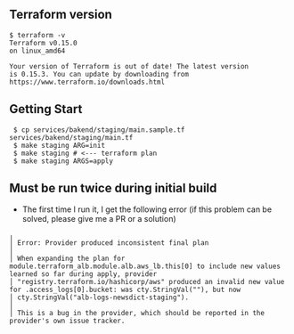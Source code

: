 ## Terraform version

```
$ terraform -v
Terraform v0.15.0
on linux_amd64

Your version of Terraform is out of date! The latest version
is 0.15.3. You can update by downloading from https://www.terraform.io/downloads.html
```

## Getting Start

```
 $ cp services/bakend/staging/main.sample.tf services/bakend/staging/main.tf
 $ make staging ARG=init
 $ make staging # <--- terraform plan
 $ make staging ARGS=apply
```

## Must be run twice during initial build 

- The first time I run it, I get the following error (if this problem can be solved, please give me a PR or a solution) 

```
╷
│ Error: Provider produced inconsistent final plan
│ 
│ When expanding the plan for module.terraform_alb.module.alb.aws_lb.this[0] to include new values learned so far during apply, provider
│ "registry.terraform.io/hashicorp/aws" produced an invalid new value for .access_logs[0].bucket: was cty.StringVal(""), but now
│ cty.StringVal("alb-logs-newsdict-staging").
│ 
│ This is a bug in the provider, which should be reported in the provider's own issue tracker.
```